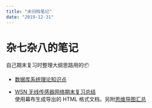 ```yaml
---
title: "未归档笔记"
date: "2019-12-31"
---
```


# 杂七杂八的笔记

自己期末复习时整理大纲思路用的📦

- [数据库系统理论知识点](../database/)

- [WSN 无线传感器网络期末复习总结](./wsn.md)  
  使用幕布生成导出的 HTML 格式文档，另附[思维导图汇总](https://i.loli.net/2020/01/02/rxnMS4tpou83Fl2.png)

<br/>
